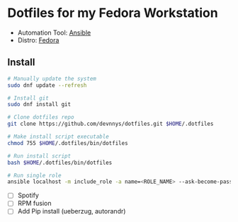 # Dotfiles for my Fedora Workstation
- Automation Tool: [Ansible](https://github.com/ansible/ansible)
- Distro: [Fedora](https://alt.fedoraproject.org/)

## Install
```bash
# Manually update the system
sudo dnf update --refresh

# Install git
sudo dnf install git

# Clone dotfiles repo
git clone https://github.com/devnnys/dotfiles.git $HOME/.dotfiles

# Make install script executable
chmod 755 $HOME/.dotfiles/bin/dotfiles

# Run install script
bash $HOME/.dotfiles/bin/dotfiles
```

```bash
# Run single role
ansible localhost -m include_role -a name=<ROLE_NAME> --ask-become-pass

```

- [ ] Spotify
- [ ] RPM fusion
- [ ] Add Pip install (ueberzug, autorandr)
